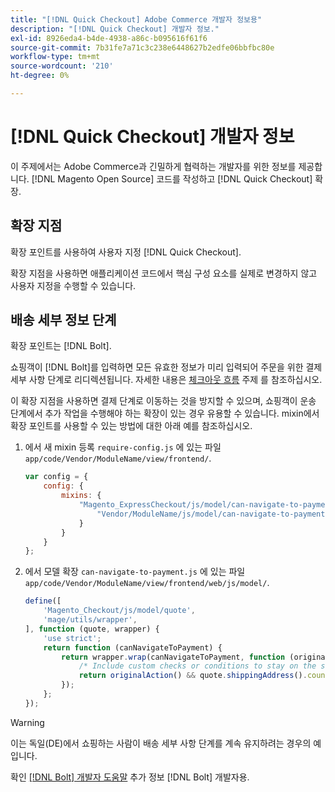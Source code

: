 ```yaml
---
title: "[!DNL Quick Checkout] Adobe Commerce 개발자 정보용"
description: "[!DNL Quick Checkout] 개발자 정보."
exl-id: 8926eda4-b4de-4938-a86c-b095616f61f6
source-git-commit: 7b31fe7a71c3c238e6448627b2edfe06bbfbc80e
workflow-type: tm+mt
source-wordcount: '210'
ht-degree: 0%

---
```


# [!DNL Quick Checkout] 개발자 정보

이 주제에서는 Adobe Commerce과 긴밀하게 협력하는 개발자를 위한 정보를 제공합니다. [!DNL Magento Open Source] 코드를 작성하고 [!DNL Quick Checkout] 확장.

## 확장 지점

확장 포인트를 사용하여 사용자 지정 [!DNL Quick Checkout].

확장 지점을 사용하면 애플리케이션 코드에서 핵심 구성 요소를 실제로 변경하지 않고 사용자 지정을 수행할 수 있습니다.

## 배송 세부 정보 단계

확장 포인트는 [!DNL Bolt].

쇼핑객이 [!DNL Bolt]를 입력하면 모든 유효한 정보가 미리 입력되어 주문을 위한 결제 세부 사항 단계로 리디렉션됩니다. 자세한 내용은 [체크아웃 흐름](https://experienceleague.adobe.com/docs/commerce-merchant-services/quick-checkout/manage-checkout/checkout-flow.html) 주제 를 참조하십시오.

이 확장 지점을 사용하면 결제 단계로 이동하는 것을 방지할 수 있으며, 쇼핑객이 운송 단계에서 추가 작업을 수행해야 하는 확장이 있는 경우 유용할 수 있습니다. mixin에서 확장 포인트를 사용할 수 있는 방법에 대한 아래 예를 참조하십시오.

1. 에서 새 mixin 등록 `require-config.js` 에 있는 파일 `app/code/Vendor/ModuleName/view/frontend/`.

   ```js
   var config = {
       config: {
           mixins: {
               "Magento_ExpressCheckout/js/model/can-navigate-to-payment": {
                   "Vendor/ModuleName/js/model/can-navigate-to-payment-mixin": true
               }
           }
       }
   };
   ```

1. 에서 모델 확장 `can-navigate-to-payment.js` 에 있는 파일 `app/code/Vendor/ModuleName/view/frontend/web/js/model/`.

   ```js
   define([
       'Magento_Checkout/js/model/quote',
       'mage/utils/wrapper',
   ], function (quote, wrapper) {
       'use strict';
       return function (canNavigateToPayment) {
           return wrapper.wrap(canNavigateToPayment, function (originalAction) {
               /* Include custom checks or conditions to stay on the shipping step,i.e: your shopper is from Germany */
               return originalAction() && quote.shippingAddress().countryId !== 'DE');
           });
       };
   });
   ```

>[!WARNING]
>
> 이는 독일(DE)에서 쇼핑하는 사람이 배송 세부 사항 단계를 계속 유지하려는 경우의 예입니다.

확인 [[!DNL Bolt] 개발자 도움말](https://help.bolt.com/developers/) 추가 정보 [!DNL Bolt] 개발자용.
